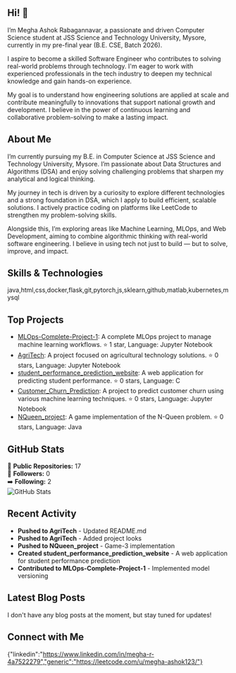 ## Hi! 👋

 I’m Megha Ashok Rabagannavar, a passionate and driven Computer Science student at JSS Science and Technology University, Mysore, currently in my pre-final year (B.E. CSE, Batch 2026).

I aspire to become a skilled Software Engineer who contributes to solving real-world problems through technology. I'm eager to work with experienced professionals in the tech industry to deepen my technical knowledge and gain hands-on experience.

My goal is to understand how engineering solutions are applied at scale and contribute meaningfully to innovations that support national growth and development. I believe in the power of continuous learning and collaborative problem-solving to make a lasting impact.

## About Me

I’m currently pursuing my B.E. in Computer Science at JSS Science and Technology University, Mysore. I’m passionate about Data Structures and Algorithms (DSA) and enjoy solving challenging problems that sharpen my analytical and logical thinking.

My journey in tech is driven by a curiosity to explore different technologies and a strong foundation in DSA, which I apply to build efficient, scalable solutions. I actively practice coding on platforms like LeetCode to strengthen my problem-solving skills.

Alongside this, I’m exploring areas like Machine Learning, MLOps, and Web Development, aiming to combine algorithmic thinking with real-world software engineering. I believe in using tech not just to build — but to solve, improve, and impact.

## Skills & Technologies

java,html,css,docker,flask,git,pytorch,js,sklearn,github,matlab,kubernetes,mysql

## Top Projects

- [MLOps-Complete-Project-1](https://github.com/Megha-Ashok/MLOps-Complete-Project-1): A complete MLOps project to manage machine learning workflows. ⭐️ 1 star, Language: Jupyter Notebook  
- [AgriTech](https://github.com/Megha-Ashok/AgriTech): A project focused on agricultural technology solutions. ⭐️ 0 stars, Language: Jupyter Notebook  
- [student_performance_prediction_website](https://github.com/Megha-Ashok/student_performance_prediction_website): A web application for predicting student performance. ⭐️ 0 stars, Language: C  
- [Customer_Churn_Prediction](https://github.com/Megha-Ashok/Customer_Churn_Prediction): A project to predict customer churn using various machine learning techniques. ⭐️ 0 stars, Language: Jupyter Notebook  
- [NQueen_project](https://github.com/Megha-Ashok/NQueen_project): A game implementation of the N-Queen problem. ⭐️ 0 stars, Language: Java

## GitHub Stats

🌟 **Public Repositories:** 17  
👥 **Followers:** 0  
➡️ **Following:** 2  
![GitHub Stats](https://github-readme-stats.vercel.app/api?username=Megha-Ashok&show_icons=true&theme=radical)

## Recent Activity

- **Pushed to AgriTech** - Updated README.md  
- **Pushed to AgriTech** - Added project looks  
- **Pushed to NQueen_project** - Game-3 implementation  
- **Created student_performance_prediction_website** - A web application for student performance prediction  
- **Contributed to MLOps-Complete-Project-1** - Implemented model versioning

## Latest Blog Posts

I don't have any blog posts at the moment, but stay tuned for updates!

## Connect with Me

{"linkedin":"https://www.linkedin.com/in/megha-r-4a7522279","generic":"https://leetcode.com/u/megha-ashok123/"}
